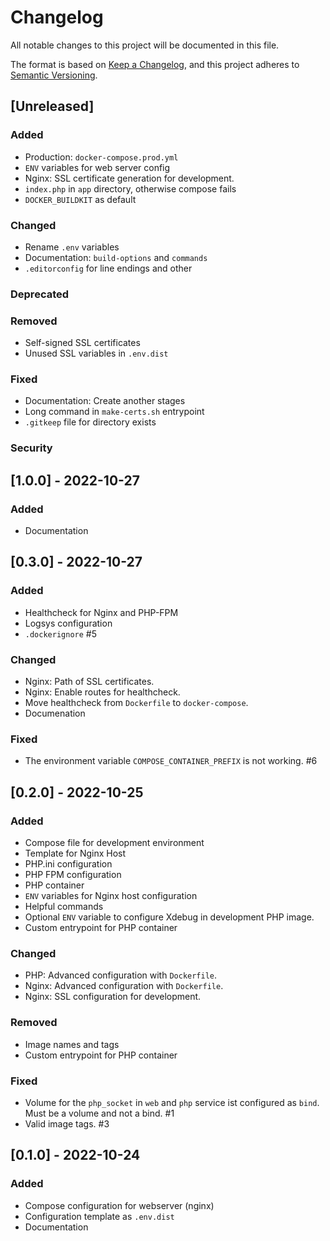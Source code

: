 # Changelog

All notable changes to this project will be documented in this file.

The format is based on [Keep a Changelog](https://keepachangelog.com/en/1.0.0/),
and this project adheres to [Semantic Versioning](https://semver.org/spec/v2.0.0.html).

## [Unreleased]

### Added

- Production: `docker-compose.prod.yml`
- `ENV` variables for web server config
- Nginx: SSL certificate generation for development.
- `index.php` in `app` directory, otherwise compose fails
- `DOCKER_BUILDKIT` as default

### Changed

- Rename `.env` variables
- Documentation: `build-options` and `commands`
- `.editorconfig` for line endings and other

### Deprecated

### Removed

- Self-signed SSL certificates
- Unused SSL variables in `.env.dist`

### Fixed

- Documentation: Create another stages
- Long command in `make-certs.sh` entrypoint
- `.gitkeep` file for directory exists

### Security

## [1.0.0] - 2022-10-27

### Added

- Documentation

## [0.3.0] - 2022-10-27

### Added

- Healthcheck for Nginx and PHP-FPM
- Logsys configuration
- `.dockerignore` #5

### Changed

- Nginx: Path of SSL certificates.
- Nginx: Enable routes for healthcheck.
- Move healthcheck from `Dockerfile` to `docker-compose`.
- Documenation

### Fixed

- The environment variable `COMPOSE_CONTAINER_PREFIX` is not working. #6

## [0.2.0] - 2022-10-25

### Added

- Compose file for development environment
- Template for Nginx Host
- PHP.ini configuration
- PHP FPM configuration
- PHP container
- `ENV` variables for Nginx host configuration
- Helpful commands
- Optional `ENV` variable to configure Xdebug in development PHP image.
- Custom entrypoint for PHP container

### Changed

- PHP: Advanced configuration with `Dockerfile`.
- Nginx: Advanced configuration with `Dockerfile`.
- Nginx: SSL configuration for development.

### Removed

- Image names and tags
- Custom entrypoint for PHP container

### Fixed

- Volume for the `php_socket` in `web` and `php` service ist configured as `bind`. Must be a volume and not a bind. #1
- Valid image tags. #3

## [0.1.0] - 2022-10-24

### Added

- Compose configuration for webserver (nginx)
- Configuration template as `.env.dist`
- Documentation
